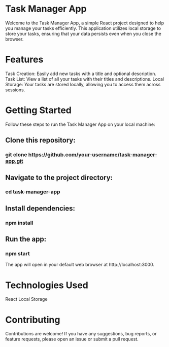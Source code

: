 # Task Manager App

Welcome to the Task Manager App, a simple React project designed to help you manage your tasks efficiently. This application utilizes local storage to store your tasks, ensuring that your data persists even when you close the browser.

# Features
Task Creation: Easily add new tasks with a title and optional description.
Task List: View a list of all your tasks with their titles and descriptions.
Local Storage: Your tasks are stored locally, allowing you to access them across sessions.

# Getting Started
Follow these steps to run the Task Manager App on your local machine:

## Clone this repository:

### git clone https://github.com/your-username/task-manager-app.git


## Navigate to the project directory:

### cd task-manager-app

## Install dependencies:
### npm install

## Run the app:

### npm start

The app will open in your default web browser at http://localhost:3000.

# Technologies Used
React
Local Storage

# Contributing
Contributions are welcome! If you have any suggestions, bug reports, or feature requests, please open an issue or submit a pull request.